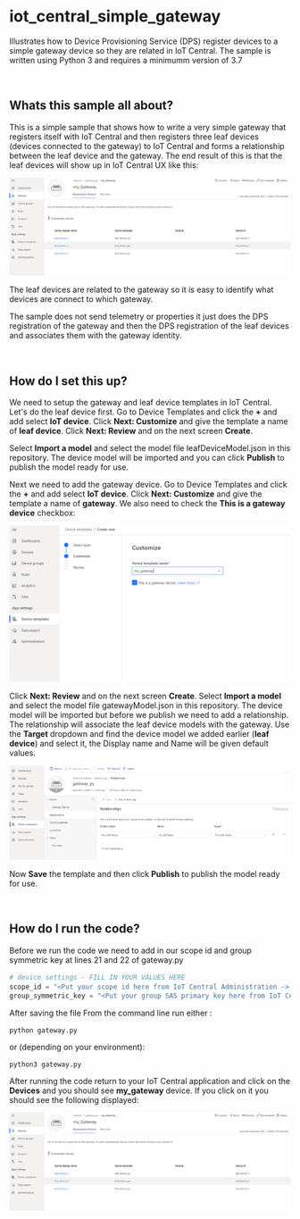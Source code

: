 # iot_central_simple_gateway

Illustrates how to Device Provisioning Service (DPS) register devices to a simple gateway device so they are related in IoT Central.  The sample is written using Python 3 and requires a minimumm version of 3.7

&nbsp;
## Whats this sample all about?

This is a simple sample that shows how to write a very simple gateway that registers itself with IoT Central and then registers three leaf devices (devices connected to the gateway) to IoT Central and forms a relationship between the leaf device and the gateway.  The end result of this is that the leaf devices will show up in IoT Central UX like this:

![Gateway and leaf devices in IoT Central](/assets/gateway_device_view.png)

The leaf devices are related to the gateway so it is easy to identify what devices are connect to which gateway.

The sample does not send telemetry or properties it just does the DPS registration of the gateway and then the DPS registration of the leaf devices and associates them with the gateway identity.

&nbsp;
## How do I set this up?

We need to setup the gateway and leaf device templates in IoT Central.  Let's do the leaf device first.  Go to Device Templates and click the **+** and add select **IoT device**.  Click **Next: Customize** and give the template a name of **leaf device**.  Click **Next: Review** and on the next screen **Create**.

Select **Import a model** and select the model file leafDeviceModel.json in this repository.  The device model will be imported and you can click **Publish** to publish the model ready for use.

Next we need to add the gateway device.  Go to Device Templates and click the **+** and add select **IoT device**.  Click **Next: Customize** and give the template a name of **gateway**.  We also need to check the **This is a gateway device** checkbox:

![Gateway checkbox](/assets/gateway_checkbox.png)

Click **Next: Review** and on the next screen **Create**.  Select **Import a model** and select the model file gatewayModel.json in this repository.  The device model will be imported but before we publish we need to add a relationship.  The relationship will associate the leaf device models with the gateway.  Use the **Target** dropdown and find the device model we added earlier (**leaf device**) and select it, the Display name and Name will be given default values.  

![Gateway relationship](/assets/gateway_relationship.png)

Now **Save** the template and then click **Publish** to publish the model ready for use.

&nbsp;
## How do I run the code?

Before we run the code we need to add in our scope id and group symmetric key at lines 21 and 22 of gateway.py

```python
# device settings - FILL IN YOUR VALUES HERE
scope_id = "<Put your scope id here from IoT Central Administration -> Device connection>"
group_symmetric_key = "<Put your group SAS primary key here from IoT Central Administration -> Device Connection -> SAS-IoT-Devices>"
```

After saving the file From the command line run either :

```shell
python gateway.py
```

or (depending on your environment):

```shell
python3 gateway.py
```

After running the code return to your IoT Central application and click on the **Devices** and you should see **my_gateway** device.  If you click on it you should see the following displayed:

![Gateway and leaf devices in IoT Central](/assets/gateway_device_view.png)